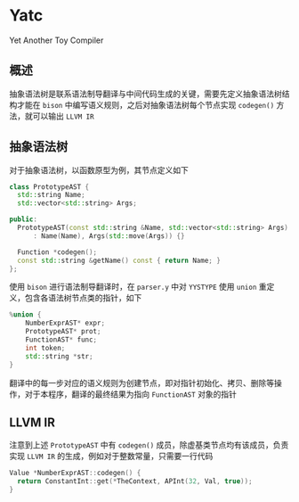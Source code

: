 # Yatc
Yet Another Toy Compiler

## 概述
抽象语法树是联系语法制导翻译与中间代码生成的关键，需要先定义抽象语法树结构才能在 `bison` 中编写语义规则，之后对抽象语法树每个节点实现 `codegen()` 方法，就可以输出 `LLVM IR`

## 抽象语法树
对于抽象语法树，以函数原型为例，其节点定义如下
```C++
class PrototypeAST {
  std::string Name;
  std::vector<std::string> Args;

public:
  PrototypeAST(const std::string &Name, std::vector<std::string> Args)
      : Name(Name), Args(std::move(Args)) {}

  Function *codegen();
  const std::string &getName() const { return Name; }
};
```
使用 `bison` 进行语法制导翻译时，在 `parser.y` 中对 `YYSTYPE` 使用 `union` 重定义，包含各语法树节点类的指针，如下
```C++
%union {
    NumberExprAST* expr;
    PrototypeAST* prot;
    FunctionAST* func;
    int token;
    std::string *str;
}
```
翻译中的每一步对应的语义规则为创建节点，即对指针初始化、拷贝、删除等操作，对于本程序，翻译的最终结果为指向 `FunctionAST` 对象的指针

## LLVM IR
注意到上述 `PrototypeAST` 中有 `codegen()` 成员，除虚基类节点均有该成员，负责实现 `LLVM IR` 的生成，例如对于整数常量，只需要一行代码
```C++
Value *NumberExprAST::codegen() {
  return ConstantInt::get(*TheContext, APInt(32, Val, true));
}
```
